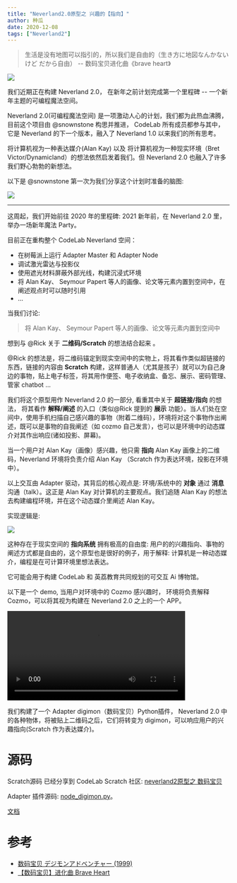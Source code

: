 ```yaml
---
title: "Neverland2.0原型之 兴趣的【指向】"
author: 种瓜
date: 2020-12-08
tags: ["Neverland2"]
---
```


> 生活是没有地图可以指引的，所以我们是自由的（生き方に地図なんかないけど だから自由） -- 数码宝贝进化曲《brave heart》

<!--truncate-->

![](https://adapter.codelab.club/img/digimon-us.jpeg)

我们近期正在构建 Neverland 2.0， 在新年之前计划完成第一个里程碑 -- 一个新年主题的可编程魔法空间。

Neverland 2.0(可编程魔法空间) 是一项激动人心的计划，我们都为此热血沸腾，目前这个项目由 @snownstone 构思并推进， CodeLab 所有成员都参与其中，它是 Neverland 的下一个版本，融入了 Neverland 1.0 以来我们的所有思考。

将计算机视为一种表达媒介(Alan Kay) 以及 将计算机视为一种现实环境（Bret Victor/Dynamicland）的想法依然启发着我们。但 Neverland 2.0 也融入了许多我们野心勃勃的新想法。

以下是 @snownstone 第一次为我们分享这个计划时准备的脑图:

![](https://adapter.codelab.club/img/NeverlandMindstorms.png)

---

这周起，我们开始前往 2020 年的里程碑: 2021 新年前，在 Neverland 2.0 里，举办一场新年魔法 Party。

目前正在重构整个 CodeLab Neverland 空间：

-   在树莓派上运行 Adapter Master 和 Adapter Node
-   调试激光雷达与投影仪
-   使用遮光材料屏蔽外部光线，构建沉浸式环境
-   将 Alan Kay、 Seymour Papert 等人的画像、论文等元素内置到空间中，在阐述观点时可以随时引用
-   ...

当我们讨论:

> 将 Alan Kay、 Seymour Papert 等人的画像、论文等元素内置到空间中

想到与 @Rick 关于 **二维码/Scratch** 的想法结合起来 。

@Rick 的想法是，将二维码锚定到现实空间中的实物上，将其看作类似超链接的东西，链接的内容由 **Scratch** 构建，这样普通人（尤其是孩子）就可以为自己身边的事物，贴上电子标签，将其用作便签、电子收纳盒、备忘、展示、密码管理、管家 chatbot ...

我们将这个原型用作 Neverland 2.0 的一部分, 看重其中关于 **超链接/指向** 的想法， 将其看作 **解释/阐述** 的入口（类似@Rick 提到的 **展示** 功能）。当人们处在空间中，使用手机扫描自己感兴趣的事物（附着二维码），环境将对这个事物作出阐述，既可以是事物的自我阐述（如 cozmo 自己发言），也可以是环境中的动态媒介对其作出响应(诸如投影、屏幕)。

当一个用户对 Alan Kay（画像）感兴趣，他只需 **指向** Alan Kay 画像上的二维码，Neverland 环境将负责介绍 Alan Kay （Scratch 作为表达环境，投影在环境中）。

以上交互由 Adapter 驱动，其背后的核心观点是: 环境/系统中的 **对象** 通过 **消息** 沟通（talk）。这正是 Alan Kay 对计算机的主要观点。我们追随 Alan Kay 的想法去构建编程环境，并在这个动态媒介里阐述 Alan Kay。

实现逻辑是:

![](https://adapter.codelab.club/img/80bc03f6958245a1025389f6d98e026a.png)

这种存在于现实空间的 **指向系统** 拥有极高的自由度: 用户的的兴趣指向、事物的阐述方式都是自由的，这个原型也是很好的例子，用于解释: 计算机是一种动态媒介，编程是在可计算环境里想法表达。

它可能会用于构建 CodeLab 和 英荔教育共同规划的可交互 Ai 博物馆。

以下是一个 demo, 当用户对环境中的 Cozmo 感兴趣时， 环境将负责解释 Cozmo，可以将其视为构建在 Neverland 2.0 之上的一个 APP。

<video width="80%" src="https://adapter.codelab.club/video/1607421421434030.mp4" controls="controls"></video>

我们构建了一个 Adapter digimon（数码宝贝）Python插件， Neverland 2.0 中的各种物体，将被贴上二维码之后，它们将转变为 digimon，可以响应用户的兴趣指向(Scratch 作为表达媒介)。

# 源码
Scratch源码 已经分享到 CodeLab Scratch 社区: [neverland2原型之 数码宝贝](https://create.codelab.club/projects/8070/)

Adapter 插件源码: [node_digimon.py](https://github.com/CodeLabClub/codelab_adapter_extensions/blob/master/nodes_v3/node_digimon.py)。

[文档](https://adapter.codelab.club/extension_guide/digimon/)

# 参考

-   [数码宝贝 デジモンアドベンチャー (1999)](https://movie.douban.com/subject/1970134/)
-   [【数码宝贝】进化曲 Brave Heart](https://www.bilibili.com/video/BV1YW411Q7v1?from=search&seid=9296518497023190388)
